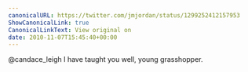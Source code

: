 ```yaml
---
canonicalURL: https://twitter.com/jmjordan/status/1299252412157953
ShowCanonicalLink: true
CanonicalLinkText: View original on
date: 2010-11-07T15:45:40+00:00
---
```

@candace_leigh I have taught you well, young grasshopper.